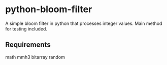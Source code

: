 # python-bloom-filter
A simple bloom filter in python that processes integer values. Main method for testing included.

## Requirements
math
mmh3
bitarray
random
